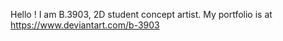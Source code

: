 Hello ! I am B.3903, 2D student concept artist. 
My portfolio is at https://www.deviantart.com/b-3903 
